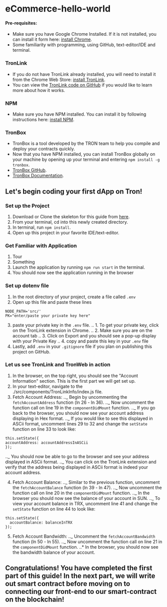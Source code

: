 # eCommerce-hello-world

#### Pre-requisites:

- Make sure you have Google Chrome Installed. If it is not installed, you can install it form here: [install Chrome](https://support.google.com/chrome/answer/95346?co=GENIE.Platform%3DDesktop&hl=en-GB).
- Some familiarity with programming, using GitHub, text-editor/IDE and terminal.

### TronLink

- If you do not have TronLink already installed, you will need to install it from the Chrome Web Store: [install TronLink](https://chrome.google.com/webstore/detail/tronlink/ibnejdfjmmkpcnlpebklmnkoeoihofec?hl=en-US).
- You can view the [TronLink code on GitHub](https://github.com/TronLink/TronLink) if you would like to learn more about how it works.

### NPM

- Make sure you have NPM installed. You can install it by following instructions here: [install NPM](https://www.npmjs.com/get-npm).

### TronBox

- TronBox is a tool developed by the TRON team to help you compile and deploy your contracts quickly.
- Now that you have NPM installed, you can install TronBox globally on your machine by opening up your terminal and entering `npm install -g tronbox`.
- [TronBox GitHub](https://github.com/tronprotocol/tron-box).
- [TronBox Documentation](https://developers.tron.network/docs/tron-box-user-guide).

## Let's begin coding your first dApp on Tron!

### Set up the Project

1. Download or Clone the skeleton for this guide from [here](https://github.com/UjwalBattar/eCommerce-hello-world).
2. From your terminal, cd into this newly created directory.
3. In terminal, run `npm install`.
4. Open up this project in your favorite IDE/text-editor.

### Get Familiar with Application

1. Tour
2. Something
3. Launch the application by running `npm run start` in the terminal.
4. You should now see the application running in the browser

### Set up dotenv file

1. In the root directory of your project, create a file called `.env`
2. Open up this file and paste these lines

```
NODE_PATH='src/'
PK="enter/paste your private key here"
```

3. paste your private key in the `.env` file.
   .. 1. To get your private key, click on the TronLink extension in Chrome.
   .. 2. Make sure you are on the account tab
   .. 3. Click on Export and you should see a pop-up display with your Private Key
   .. 4. copy and paste this key in your `.env` file
4. Lastly, add `.env` in your `.gitignore` file if you plan on publishing this project on GitHub.

### Let us see TronLink and TronWeb in action

1. In the browser, on the top right, you should see the "Account Information" section. This is the first part we will get set up.
2. In your text-editor, navigate to the ./src/components/TronLinkInfo/index.js file.
3. Fetch Account Address:
   .._ Begin by uncommenting the `fetchAccountAddress` function (ln 26 - ln 36).
   .._ Now uncomment the function call on line 19 in the `componentDidMount` function.
   .._ If you go back to the browser, you should now see your account address displaying in Hex format.
   .._ If you would like to see this displayed in ASCii format, uncomment lines 29 to 32 and change the `setState` function on line 33 to look like:

```
this.setState({
accountAddress: accountAddressInASCii
});

```

.._ You should now be able to go to the browser and see your address displayed in ASCii format.
.._ You can click on the TronLink extension and verify that the address being displayed in ASCii format is indeed your account address.

4. Fetch Account Balance:
   .._ Similar to the previous function, uncomment the `fetchAccountBalance` function (ln 39 - ln 47).
   .._ Now uncomment the function call on line 20 in the `componentDidMount` function.
   .._ In the browser you should now see the balance of your account in SUN.
   .._ To view your account balance in TRX, uncomment line 41 and change the `setState` function on line 44 to look like:

```
this.setState({
  accountBalance: balanceInTRX
});
```

5. Fetch Account Bandwidth:
   .._ Uncomment the `fetchAccountBandwidth` function (ln 50 - ln 55).
   .._ Now uncomment the function call on line 21 in the `componentDidMount` function.
   ..\* In the browser, you should now see the bandwidth balance of your account.

## Congratulations! You have completed the first part of this guide! In the next part, we will write out smart contract before moving on to connecting our front-end to our smart-contract on the blockchain!
